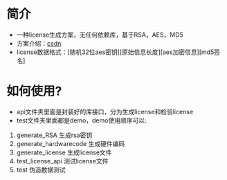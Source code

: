 # 简介
- 一种license生成方案，无任何依赖库，基于RSA，AES，MD5
- 方案介绍：[csdn](https://blog.csdn.net/qq_16952303/article/details/136027211?csdn_share_tail=%7B%22type%22%3A%22blog%22%2C%22rType%22%3A%22article%22%2C%22rId%22%3A%22136027211%22%2C%22source%22%3A%22qq_16952303%22%7D)
- license数据格式：[随机32位aes密钥][原始信息长度][aes加密信息][md5签名]

# 如何使用?
- api文件夹里面是封装好的库接口，分为生成license和检验license
- test文件夹里面都是demo，demo使用顺序可以:
1. generate_RSA 生成rsa密钥
2. generate_hardwarecode 生成硬件编码
3. generate_license 生成license文件
4. test_license_api 测试license文件
5. test 伪造数据测试
